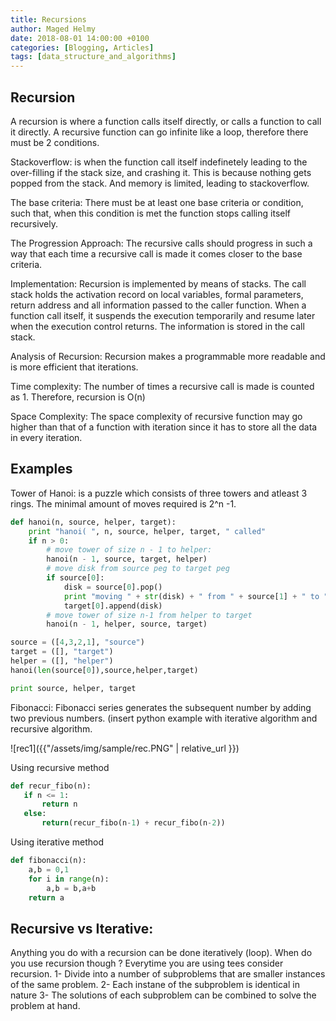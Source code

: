 ```yaml
---
title: Recursions
author: Maged Helmy
date: 2018-08-01 14:00:00 +0100
categories: [Blogging, Articles]
tags: [data_structure_and_algorithms]
---
```


## Recursion

A recursion is where a function calls itself directly, or calls a function to call it directly. A recursive function can go infinite like a loop, therefore there must be 2 conditions.

Stackoverflow: is when the function call itself indefinetely leading to the over-filling if the stack size, and crashing it. This is because nothing gets popped from the stack. And memory is limited, leading to stackoverflow.

The base criteria: There must be at least one base criteria or condition, such that, when this condition is met the function stops calling itself recursively.

The Progression Approach: The recursive calls should progress in such a way that each time a recursive call is made it comes closer to the base criteria.

Implementation: Recursion is implemented by means of stacks. The call stack holds the activation record on local variables, formal parameters, return address and all information passed to the caller function. When a function call itself, it suspends the execution temporarily and resume later when the execution control returns. The information is stored in the call stack.

Analysis of Recursion: Recursion makes a programmable more readable and is more efficient that iterations.

Time complexity: The number of times a recursive call is made is counted as 1. Therefore, recursion is O(n)

Space Complexity: The space complexity of recursive function may go higher than that of a function with iteration since it has to store all the data in every iteration.

## Examples

Tower of Hanoi: is a puzzle which consists of three towers and atleast 3 rings. The minimal amount of moves required is 2^n -1.

```Python
def hanoi(n, source, helper, target):
    print "hanoi( ", n, source, helper, target, " called"
    if n > 0:
        # move tower of size n - 1 to helper:
        hanoi(n - 1, source, target, helper)
        # move disk from source peg to target peg
        if source[0]:
            disk = source[0].pop()
            print "moving " + str(disk) + " from " + source[1] + " to " + target[1]
            target[0].append(disk)
        # move tower of size n-1 from helper to target
        hanoi(n - 1, helper, source, target)

source = ([4,3,2,1], "source")
target = ([], "target")
helper = ([], "helper")
hanoi(len(source[0]),source,helper,target)

print source, helper, target
```

Fibonacci: Fibonacci series generates the subsequent number by adding two previous numbers. (insert python example with iterative algorithm and recursive algorithm.

![rec1]({{"/assets/img/sample/rec.PNG" | relative_url }})

Using recursive method

```Python
def recur_fibo(n):
   if n <= 1:
       return n
   else:
       return(recur_fibo(n-1) + recur_fibo(n-2))
```

Using iterative method

```Python
def fibonacci(n):
    a,b = 0,1
    for i in range(n):
        a,b = b,a+b
    return a

```
## Recursive vs Iterative:

Anything you do with a recursion can be done iteratively (loop). When do you use recursion though ? Everytime you are using tees consider recursion.
1- Divide into a number of subproblems that are smaller instances of the same problem.
2- Each instane of the subproblem is identical in nature
3- The solutions of each subproblem can be combined to solve the problem at hand.
